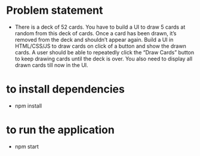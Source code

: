 # Problem statement
 - There is a deck of 52 cards. You have to build a UI to draw 5 cards at random from this deck of cards. Once a card has been drawn, it’s removed from the deck and shouldn’t appear again. Build a UI in HTML/CSS/JS to draw cards on click of a button and show the drawn cards. A user should be able to repeatedly click the “Draw Cards” button to keep drawing cards until the deck is over. You also need to display all drawn cards till now in the UI.

# to install dependencies
 - npm install

 # to run the application
  - npm start